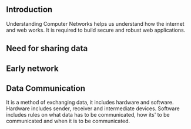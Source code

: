 ## Introduction 

Understanding Computer Networks helps us understand how the internet and web works. It is required to build secure and
robust web applications.

## Need for sharing data

## Early network

## Data Communication

It is a method of exchanging data, it includes hardware and software. Hardware includes sender, receiver and 
intermediate devices. Software includes rules on what data has to be communicated, how its' to be communicated 
and when it is to be communicated.